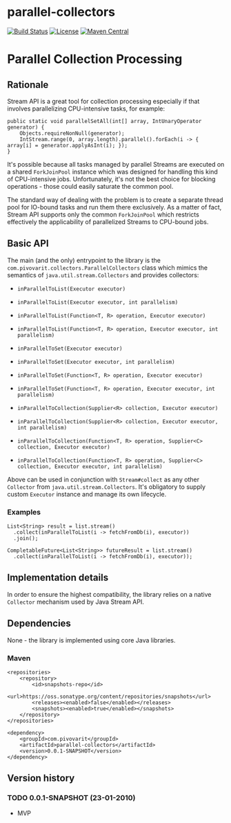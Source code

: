# parallel-collectors

[![Build Status](https://travis-ci.org/pivovarit/parallel-collectors.svg?branch=master)](https://travis-ci.org/pivovarit/parallel-collectors)
[![License](http://img.shields.io/:license-apache-blue.svg)](http://www.apache.org/licenses/LICENSE-2.0.html)
[![Maven Central](https://maven-badges.herokuapp.com/maven-central/com.pivovarit/parallel-collectors/badge.svg)](https://maven-badges.herokuapp.com/maven-central/com.pivovarit/parallel-collectors)

# Parallel Collection Processing

## Rationale

Stream API is a great tool for collection processing especially if that involves parallelizing CPU-intensive tasks, for example:

    public static void parallelSetAll(int[] array, IntUnaryOperator generator) {
        Objects.requireNonNull(generator);
        IntStream.range(0, array.length).parallel().forEach(i -> { array[i] = generator.applyAsInt(i); });
    }
    
It's possible because all tasks managed by parallel Streams are executed on a shared `ForkJoinPool` instance which was designed for handling this kind of CPU-intensive jobs.
Unfortunately, it's not the best choice for blocking operations - those could easily saturate the common pool.

The standard way of dealing with the problem is to create a separate thread pool for IO-bound tasks and run them there exclusively.
As a matter of fact, Stream API supports only the common `ForkJoinPool` which restricts effectively the applicability of parallelized Streams to CPU-bound jobs.

## Basic API

The main (and the only) entrypoint to the library is the `com.pivovarit.collectors.ParallelCollectors` class which mimics the semantics of `java.util.stream.Collectors` 
and provides collectors:

- `inParallelToList(Executor executor)`
- `inParallelToList(Executor executor, int parallelism)`
- `inParallelToList(Function<T, R> operation, Executor executor)`
- `inParallelToList(Function<T, R> operation, Executor executor, int parallelism)`

- `inParallelToSet(Executor executor)`
- `inParallelToSet(Executor executor, int parallelism)`
- `inParallelToSet(Function<T, R> operation, Executor executor)`
- `inParallelToSet(Function<T, R> operation, Executor executor, int parallelism)`

- `inParallelToCollection(Supplier<R> collection, Executor executor)`
- `inParallelToCollection(Supplier<R> collection, Executor executor, int parallelism)`
- `inParallelToCollection(Function<T, R> operation, Supplier<C> collection, Executor executor)`
- `inParallelToCollection(Function<T, R> operation, Supplier<C> collection, Executor executor, int parallelism)`

Above can be used in conjunction with `Stream#collect` as any other `Collector` from `java.util.stream.Collectors`. 
It's obligatory to supply custom `Executor` instance and manage its own lifecycle.

### Examples

```
List<String> result = list.stream()
  .collect(inParallelToList(i -> fetchFromDb(i), executor))
  .join();
```
```
CompletableFuture<List<String>> futureResult = list.stream()
  .collect(inParallelToList(i -> fetchFromDb(i), executor));
```

## Implementation details

In order to ensure the highest compatibility, the library relies on a native `Collector` mechanism used by Java Stream API.

## Dependencies

None - the library is implemented using core Java libraries.

### Maven
```
<repositories>
    <repository>
        <id>snapshots-repo</id>
        <url>https://oss.sonatype.org/content/repositories/snapshots</url>
        <releases><enabled>false</enabled></releases>
        <snapshots><enabled>true</enabled></snapshots>
    </repository>
</repositories>
```
```
<dependency>
    <groupId>com.pivovarit</groupId>
    <artifactId>parallel-collectors</artifactId>
    <version>0.0.1-SNAPSHOT</version>
</dependency>
```
## Version history

### TODO 0.0.1-SNAPSHOT (23-01-2010)

* MVP

